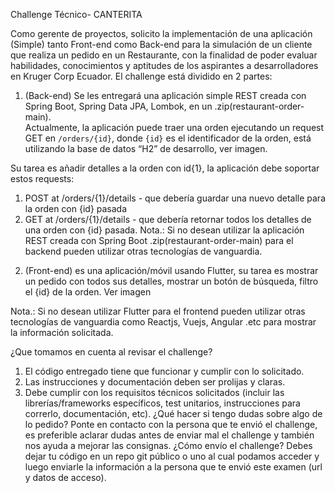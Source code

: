 Challenge Técnico- CANTERITA

Como gerente de proyectos, solicito la implementación de una aplicación (Simple) tanto Front-end como Back-end para la simulación de un cliente que realiza un pedido en un Restaurante, con la finalidad de poder evaluar habilidades, conocimientos y aptitudes de los aspirantes a desarrolladores en Kruger Corp Ecuador.
El challenge está dividido en 2 partes:
1.	(Back-end) Se les entregará una aplicación simple REST creada con Spring Boot, Spring Data JPA, Lombok, en un .zip(restaurant-order-main).   
Actualmente, la aplicación puede traer una orden ejecutando un request GET en `/orders/{id}`, donde `{id}` es el identificador de la orden, está utilizando la base de datos “H2” de desarrollo, ver imagen.

 

Su tarea es añadir detalles a la orden con id{1}, la aplicación debe soportar estos requests: 
1)	POST at /orders/{1}/details - que debería guardar una nuevo detalle para la orden con {id} pasada
2)	GET at /orders/{1}/details - que debería retornar todos los detalles de una orden con {id} pasada.
Nota.: Si no desean utilizar la aplicación REST creada con Spring Boot .zip(restaurant-order-main) para el backend pueden utilizar otras tecnologías de vanguardia.

2.	(Front-end) es una aplicación/móvil usando Flutter, su tarea es mostrar un pedido con todos sus detalles, mostrar un botón de búsqueda, filtro el {id} de la orden. Ver imagen


Nota.: Si no desean utilizar Flutter para el frontend pueden utilizar otras tecnologías de vanguardia como Reactjs, Vuejs, Angular .etc para mostrar la información solicitada.


¿Que tomamos en cuenta al revisar el challenge?
1.	El código entregado tiene que funcionar y cumplir con lo solicitado.
2.	Las instrucciones y documentación deben ser prolijas y claras.
3.	Debe cumplir con los requisitos técnicos solicitados (incluir las librerías/frameworks específicos, test unitarios, instrucciones para correrlo, documentación, etc).
¿Qué hacer si tengo dudas sobre algo de lo pedido?
Ponte en contacto con la persona que te envió el challenge, es preferible aclarar dudas antes de enviar mal el challenge y también nos ayuda a mejorar las consignas.
¿Cómo envío el challenge?
Debes dejar tu código en un repo git público o uno al cual podamos acceder y luego enviarle la información a la persona que te envió este examen (url y datos de acceso).
